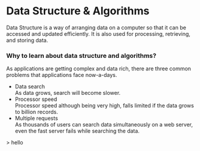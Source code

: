 <h1>Data Structure & Algorithms</h1>
Data Structure is a way of arranging data on a computer so that it can be accessed and updated efficiently. It is also used for processing, retrieving, and storing data.
<h3>Why to learn about data structure and algorithms?</h3>
As applications are getting complex and data rich, there are three common problems that applications face now-a-days.
<ul>
    <li>Data search</li> 
    As data grows, search will become slower.
    <li>Processor speed </li> 
    Processor speed although being very high, falls limited if the data grows to billion records.
    <li>Multiple requests</li>
    As thousands of users can search data simultaneously on a web server, even the fast server fails while searching the data.
</ul>
> hello
